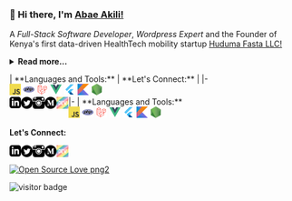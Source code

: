 ### 👋 Hi there, I'm [Abae Akili!](https://abaeakili.github.io)

A *Full-Stack Software Developer*, *Wordpress Expert* and the Founder of Kenya's first data-driven HealthTech mobility startup [Huduma Fasta LLC!](https://hudumafasta.co.ke)

<details>
 <summary><strong>Read more...</strong></summary>
   <p>- 🔭 Currently leading an awesome Team at Huduma Fasta LLC & collaborating on private projects</p> 
   <p>- 🌱 Also learning Laravel & Flutter</p>
   <p>- 👯 Looking for meaningful collaborations and partnerships especially in Tech, Health and Environmental Conservation.</p>
</details>


<p>
| **Languages and Tools:** 	| **Let's Connect:** 	|
|-<br />
<code><img height="20" src="https://raw.githubusercontent.com/github/explore/80688e429a7d4ef2fca1e82350fe8e3517d3494d/topics/javascript/javascript.png"></code>
<code><img height="20" src="https://raw.githubusercontent.com/github/explore/ccc16358ac4530c6a69b1b80c7223cd2744dea83/topics/php/php.png"></code>
<code><img height="20" src="https://raw.githubusercontent.com/github/explore/56a826d05cf762b2b50ecbe7d492a839b04f3fbf/topics/laravel/laravel.png"></code>
<code><img height="20" src="https://raw.githubusercontent.com/github/explore/80688e429a7d4ef2fca1e82350fe8e3517d3494d/topics/vue/vue.png"></code>
<code><img height="20" src="https://raw.githubusercontent.com/github/explore/cebd63002168a05a6a642f309227eefeccd92950/topics/flutter/flutter.png"></code>
<code><img height="20" src="https://raw.githubusercontent.com/github/explore/80688e429a7d4ef2fca1e82350fe8e3517d3494d/topics/kotlin/kotlin.png"></code>
<code><img height="20" src="https://raw.githubusercontent.com/github/explore/80688e429a7d4ef2fca1e82350fe8e3517d3494d/topics/nodejs/nodejs.png"></code>
<br />	|-
<a href="https://linkedin.com/ke/abaeakili">
  <img align="left" alt="Abae Akili | LinkedIn" width="20px" src="https://github.com/abaeakili/abaeakili/blob/master/img/linkedin.svg" />
</a>
<a href="https://twitter.com/abaeakili">
  <img align="left" alt="Abae Akili | Twitter" width="21px" src="https://github.com/abaeakili/abaeakili/blob/master/img/twitter.svg" />
</a>
<a href="https://instagram.com/abaeakili">
  <img align="left" alt="Abae Akili | Instagram" width="21px" src="https://github.com/abaeakili/abaeakili/blob/master/img/instagram.svg" />
</a>
<a href="https://medium.com/abaeakili">
  <img align="left" alt="Abae Akili | Medium" width="21px" src="https://github.com/abaeakili/abaeakili/blob/master/img/medium.svg" />
</a>
<a href="https://dev.to/abaeakili">
  <img align="left" alt="Abae Akili | DEV.to" width="21px" src="https://github.com/abaeakili/abaeakili/blob/master/img/dev.png" />
</a>	|
**Languages and Tools:**  
<br />
<code><img height="20" src="https://raw.githubusercontent.com/github/explore/80688e429a7d4ef2fca1e82350fe8e3517d3494d/topics/javascript/javascript.png"></code>
<code><img height="20" src="https://raw.githubusercontent.com/github/explore/ccc16358ac4530c6a69b1b80c7223cd2744dea83/topics/php/php.png"></code>
<code><img height="20" src="https://raw.githubusercontent.com/github/explore/56a826d05cf762b2b50ecbe7d492a839b04f3fbf/topics/laravel/laravel.png"></code>
<code><img height="20" src="https://raw.githubusercontent.com/github/explore/80688e429a7d4ef2fca1e82350fe8e3517d3494d/topics/vue/vue.png"></code>
<code><img height="20" src="https://raw.githubusercontent.com/github/explore/cebd63002168a05a6a642f309227eefeccd92950/topics/flutter/flutter.png"></code>
<code><img height="20" src="https://raw.githubusercontent.com/github/explore/80688e429a7d4ef2fca1e82350fe8e3517d3494d/topics/kotlin/kotlin.png"></code>
<code><img height="20" src="https://raw.githubusercontent.com/github/explore/80688e429a7d4ef2fca1e82350fe8e3517d3494d/topics/nodejs/nodejs.png"></code>
<br />

**Let's Connect:**
<br />

<a href="https://linkedin.com/ke/abaeakili">
  <img align="left" alt="Abae Akili | LinkedIn" width="20px" src="https://github.com/abaeakili/abaeakili/blob/master/img/linkedin.svg" />
</a>
<a href="https://twitter.com/abaeakili">
  <img align="left" alt="Abae Akili | Twitter" width="21px" src="https://github.com/abaeakili/abaeakili/blob/master/img/twitter.svg" />
</a>
<a href="https://instagram.com/abaeakili">
  <img align="left" alt="Abae Akili | Instagram" width="21px" src="https://github.com/abaeakili/abaeakili/blob/master/img/instagram.svg" />
</a>
<a href="https://medium.com/abaeakili">
  <img align="left" alt="Abae Akili | Medium" width="21px" src="https://github.com/abaeakili/abaeakili/blob/master/img/medium.svg" />
</a>
<a href="https://dev.to/abaeakili">
  <img align="left" alt="Abae Akili | DEV.to" width="21px" src="https://github.com/abaeakili/abaeakili/blob/master/img/dev.png" />
</a>

<br /><br />
[![Open Source Love png2](https://badges.frapsoft.com/os/v2/open-source.png?v=103)](https://github.com/ellerbrock/open-source-badges/)
<p> <img src="https://visitor-badge.glitch.me/badge?page_id=abaeakili" alt="visitor badge"/></p>

